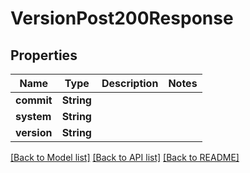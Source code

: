 # VersionPost200Response

## Properties
Name | Type | Description | Notes
------------ | ------------- | ------------- | -------------
**commit** | **String** |  | 
**system** | **String** |  | 
**version** | **String** |  | 

[[Back to Model list]](../README.md#documentation-for-models) [[Back to API list]](../README.md#documentation-for-api-endpoints) [[Back to README]](../README.md)


